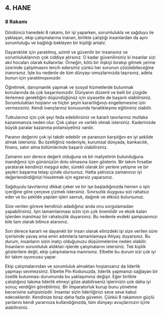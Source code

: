 ## 4. HANE
### 8 Rakamı

Dördüncü hanedeki 8 rakamı, bir işi yaparken, sorumlulukla ve sağduyu ile yaklaşan, ekip çalışmalarına inanan, birlikte çalıştığı insanlardan da aynı sorumluluğu ve bağlılığı bekleyen bir kişiliği anlatır.

Dayanıklılık için yaratılmış, azimli ve güvenilir bir insansınız ve sorumluluklarınızı çok ciddiye alırsınız. O kadar güvenilirsiniz ki insanlar sizi akıl hocaları olarak kullanırlar. Örneğin, kötü bir ilişkiyi bırakıp gitmek yerine üzerinde çalışılmasını tercih edersiniz çünkü her sorunun çözülebileceğine inanırsınız. İşte bu nedenle de tüm dünyayı omuzlarınızda taşırsınız, adeta bunun için yaratılmışsınızdır.

Öğretmek, danışmanlık yapmak ve sosyal hizmetlerde bulunmak konularında da çok başarılısınızdır. Dünyanın düzenli ve belli bir çizgide ilerlemesi gerektiğini düşündüğünüz için siyasette de başarılı olabilirsiniz. Sorumluluktan hoşlanır ve hiçbir şeyin kararlılığınızı engellemesine izin vermezsiniz. Kendi inançlarınız konusunda fanatikleşme eğiliminiz olabilir.

Tutkularınız için çok şeyi feda edebilirsiniz ve kararlı tavırlarınız mutlaka kazanmanıza neden olur. Çok çalışır ve varlıklı olmak istersiniz. Kaderinizde büyük paralar kazanma potansiyeliniz vardır.

Paranın değerini çok iyi takdir edebilir ve paranızın karşılığını en iyi şekilde almak istersiniz. Bu özelliğiniz nedeniyle, kurumsal dünyada, bankacılık, finans, satın alma bölümlerinde başarılı olabilirsiniz.

Zamanın son derece değerli olduğuna ve bir maliyetinin bulunduğuna inandığınız için gününüzün dolu olmasına özen gösterin. Bir takım fırsatlar yaratarak kendinizi meşgul eder, sürekli olarak bir yerlere yetişme ve bir şeyleri başarma telaşı içinde olursunuz. Hatta yalnızca zamanınızı iyi değerlendirdiğinizi hissetmek için egzersiz yaparsınız.

Sağduyulu tavırlarınız dikkat çeker ve bir işe başladığınızda hemen o işin içeriğine göre çerçeve çizmek istersiniz. Sınırsızlık duygusu sizi rahatsız eder ve bu şekilde yapılan işleri savruk, dağınık ve etkisiz bulursunuz.

Size verilen göreve kendinizi adadığınız anda onu sorgulamadan yapabilirsiniz. İşin tamamlanması sizin için çok önemlidir ve eksik kalan işlerden inanılmaz bir rahatsızlık duyarsınız. Bu nedenle evdeki şampuanınızı bile tam olarak bitince atarsınız.

Son derece kararlı ve dayanıklı bir insan olarak elinizdeki işi size verilen süre içerisinde yavaş ama emin adımlarla tamamlamaya ihtiyaç duyarsınız. Bu durum, insanların sizin inatçı olduğunuzu düşünmelerine neden olabilir. İnsanların sorumluluk aldıkları işlerde çalışmalarını istersiniz. Tek kişilik gösterilere değil, ekip çalışmalarına inanırsınız. Elbette bu durum sizi çok iyi bir takım oyuncusu yapar.

Ekip çalışmalarından ve sorumluluk almaktan hoşiansanız da liderlik yapmayı sevmezsiniz. Elbette Pin Kodunuzda, liderlik yapmanızı sağlayan bir özellik bulunması durumunda bu yaklaşımınız değişir. Eğer birlikte çalıştığınız takıma liderlik etmeyi göze alabilirseniz işlerinizin çok daha iyi sonuç verdiğini görebiliriniz. Bir İmparatorluk kurup bunu yönetme becerisine sahipsinizdir. İnsanlar sizin liderliğinizi seve seve kabul edeceklerdir. Kendinize biraz daha fazla güvenin. Çünkü 8 rakamının güçlü yanlarını kendi yararınıza kullandığınızda, tüm dünyayı avuçlarınızın içine alabilirsiniz. 

